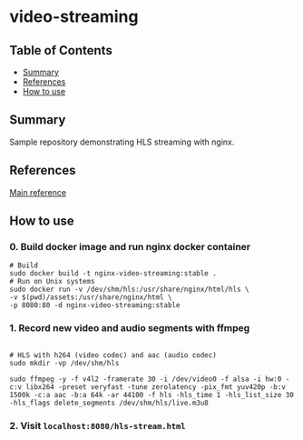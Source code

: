 # video-streaming

## Table of Contents

- [Summary](#summary)
- [References](#references)
- [How to use](#how-to-use)


## Summary

Sample repository demonstrating HLS streaming with nginx.

## References

[Main reference](https://www.codeinsideout.com/blog/pi/stream-ffmpeg-hls-dash/#create-video-chunks)

## How to use

### 0. Build docker image and run nginx docker container

```
# Build 
sudo docker build -t nginx-video-streaming:stable .
# Run on Unix systems
sudo docker run -v /dev/shm/hls:/usr/share/nginx/html/hls \
-v $(pwd)/assets:/usr/share/nginx/html \
-p 8080:80 -d nginx-video-streaming:stable
```

### 1. Record new video and audio segments with ffmpeg 

```

# HLS with h264 (video codec) and aac (audio codec)
sudo mkdir -vp /dev/shm/hls

sudo ffmpeg -y -f v4l2 -framerate 30 -i /dev/video0 -f alsa -i hw:0 -c:v libx264 -preset veryfast -tune zerolatency -pix_fmt yuv420p -b:v 1500k -c:a aac -b:a 64k -ar 44100 -f hls -hls_time 1 -hls_list_size 30 -hls_flags delete_segments /dev/shm/hls/live.m3u8
```
### 2. Visit `localhost:8080/hls-stream.html`